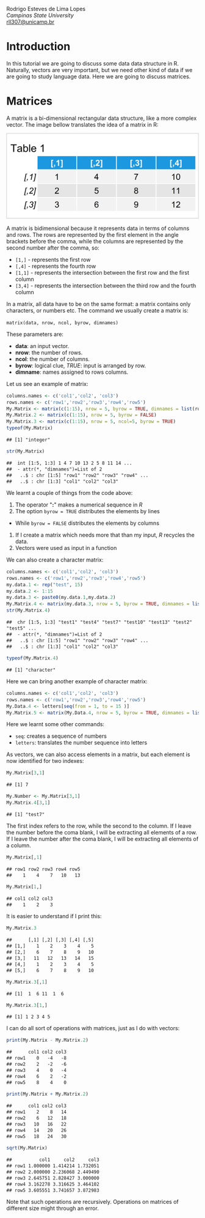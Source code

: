 Rodrigo Esteves de Lima Lopes \
*Campinas State University* \
[rll307@unicamp.br](mailto:rll307@unicamp.br)


# Introduction

In this tutorial we are going to discuss some data data structure in R. Naturally, vectors are very important, but we need other kind of data if we are going to study language data. Here we are going to discuss matrices. 

# Matrices

A matrix is a bi-dimensional  rectangular data structure, like a more complex vector. The image bellow translates the idea of a matrix in R: 

![A matrix in R](./images/matrix1.png)

A matrix is bidimensional because it represents data in terms of columns and rows. The rows are represented by the first element in the angle brackets before the comma, while the columns are represented by the second number after the comma, so:

- `[1,]` - represents the first row
- `[,4]` - represents the fourth row
- `[1,1]` - represents the intersection between the first row and the first column
- `[3,4]` - represents the intersection between the third row and the fourth column


In a matrix, all data have to be on the same format: a matrix contains only characters, or numbers etc. The command we usually create a matrix is:

`matrix(data, nrow, ncol, byrow, dimnames)`

These parameters are:

- **data**: an input vector.
- **nrow**: the number of rows.
- **ncol**: the number of columns.
- **byrow**: logical clue, *TRUE*: input   is arranged by row.
- **dimname**:   names assigned to rows columns.

Let us see an example of matrix:


```r
columns.names <- c('col1','col2', 'col3')
rows.names <- c('row1','row2','row3','row4','row5')
My.Matrix <- matrix(c(1:15), nrow = 5, byrow = TRUE, dimnames = list(rows.names, columns.names))
My.Matrix.2 <- matrix(c(1:15), nrow = 5, byrow = FALSE)
My.Matrix.3 <- matrix(c(1:15), nrow = 5, ncol=5, byrow = TRUE)
typeof(My.Matrix)
```

```
## [1] "integer"
```

```r
str(My.Matrix)
```

```
##  int [1:5, 1:3] 1 4 7 10 13 2 5 8 11 14 ...
##  - attr(*, "dimnames")=List of 2
##   ..$ : chr [1:5] "row1" "row2" "row3" "row4" ...
##   ..$ : chr [1:3] "col1" "col2" "col3"
```

We learnt a couple of things from the code above:

1. The operator "**:**" makes a numerical sequence in *R*
1. The option `byrow = TRUE` distributes the elements by lines
  - While `byrow = FALSE` distributes the elements by columns
1. If I create a matrix which needs more that than my input, *R* recycles the data.
1. Vectors were used as input in a function

We can also create a character matrix:


```r
columns.names <- c('col1','col2', 'col3')
rows.names <- c('row1','row2','row3','row4','row5')
my.data.1 <- rep("test", 15)
my.data.2 <- 1:15
my.data.3 <- paste0(my.data.1,my.data.2)
My.Matrix.4 <- matrix(my.data.3, nrow = 5, byrow = TRUE, dimnames = list(rows.names, columns.names))
str(My.Matrix.4)
```

```
##  chr [1:5, 1:3] "test1" "test4" "test7" "test10" "test13" "test2" "test5" ...
##  - attr(*, "dimnames")=List of 2
##   ..$ : chr [1:5] "row1" "row2" "row3" "row4" ...
##   ..$ : chr [1:3] "col1" "col2" "col3"
```

```r
typeof(My.Matrix.4)
```

```
## [1] "character"
```

Here we can bring another example of character matrix:


```r
columns.names <- c('col1','col2', 'col3')
rows.names <- c('row1','row2','row3','row4','row5')
My.Data.4 <- letters[seq(from = 1, to = 15 )]
My.Matrix.5 <- matrix(My.Data.4, nrow = 5, byrow = TRUE, dimnames = list(rows.names, columns.names))
```

Here we learnt some other commands:

- `seq`: creates a sequence of numbers
- `letters`: translates the number sequence into letters

As vectors, we can also access elements in a matrix, but each element is now identified for two indexes:


```r
My.Matrix[3,1]
```

```
## [1] 7
```

```r
My.Number <- My.Matrix[3,1]
My.Matrix.4[3,1]
```

```
## [1] "test7"
```

The first index refers to the row, while the second to the column. If I leave the number before the coma blank, I will be extracting all elements of a row. If I leave the number after the coma blank, I will be extracting all elements of a column. 


```r
My.Matrix[,1]
```

```
## row1 row2 row3 row4 row5 
##    1    4    7   10   13
```

```r
My.Matrix[1,]
```

```
## col1 col2 col3 
##    1    2    3
```

It is easier to understand if I print this:


```r
My.Matrix.3
```

```
##      [,1] [,2] [,3] [,4] [,5]
## [1,]    1    2    3    4    5
## [2,]    6    7    8    9   10
## [3,]   11   12   13   14   15
## [4,]    1    2    3    4    5
## [5,]    6    7    8    9   10
```

```r
My.Matrix.3[,1]
```

```
## [1]  1  6 11  1  6
```

```r
My.Matrix.3[1,]
```

```
## [1] 1 2 3 4 5
```

I can do all sort of operations with matrices, just as I do with vectors:


```r
print(My.Matrix - My.Matrix.2)
```

```
##      col1 col2 col3
## row1    0   -4   -8
## row2    2   -2   -6
## row3    4    0   -4
## row4    6    2   -2
## row5    8    4    0
```

```r
print(My.Matrix + My.Matrix.2)
```

```
##      col1 col2 col3
## row1    2    8   14
## row2    6   12   18
## row3   10   16   22
## row4   14   20   26
## row5   18   24   30
```

```r
sqrt(My.Matrix)
```

```
##          col1     col2     col3
## row1 1.000000 1.414214 1.732051
## row2 2.000000 2.236068 2.449490
## row3 2.645751 2.828427 3.000000
## row4 3.162278 3.316625 3.464102
## row5 3.605551 3.741657 3.872983
```

Note that such operations are recursively. Operations on matrices of different size might through an error.




































